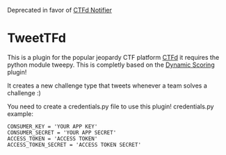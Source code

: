 Deprecated in favor of [CTFd Notifier](https://github.com/KaindorfCTF/ctfd-notifier)

# TweetTFd
This is a plugin for the popular jeopardy CTF platform [CTFd](https://github.com/CTFd/CTFd) it requires the python module tweepy. This is completly based on the [Dynamic Scoring](https://github.com/CTFd/DynamicValueChallenge) plugin!

It creates a new challenge type that tweets whenever a team solves a challenge :)

You need to create a credentials.py file to use this plugin!
credentials.py example:

```
CONSUMER_KEY = 'YOUR APP KEY'
CONSUMER_SECRET = 'YOUR APP SECRET'
ACCESS_TOKEN = 'ACCESS TOKEN'
ACCESS_TOKEN_SECRET = 'ACCESS TOKEN SECRET'
```
